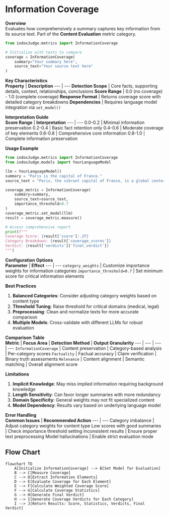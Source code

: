 # Information Coverage

**Overview**  
Evaluates how comprehensively a summary captures key information from its source text. Part of the **Content Evaluation** metric category.

```python
from indoxJudge.metrics import InformationCoverage

# Initialize with texts to compare
coverage = InformationCoverage(
    summary="Your summary here",
    source_text="Your source text here"
)
```

**Key Characteristics**  
**Property** | **Description**
--- | ---
**Detection Scope** | Core facts, supporting details, context, relationships, conclusions
**Score Range** | 0.0 (no coverage) - 1.0 (complete coverage)
**Response Format** | Returns coverage score with detailed category breakdowns
**Dependencies** | Requires language model integration via `set_model()`

**Interpretation Guide**  
**Score Range** | **Interpretation**
--- | ---
0.0-0.2 | Minimal information preservation
0.2-0.4 | Basic fact retention only
0.4-0.6 | Moderate coverage of key elements
0.6-0.8 | Comprehensive core information
0.8-1.0 | Complete information preservation

**Usage Example**

```python
from indoxJudge.metrics import InformationCoverage
from indoxJudge.models import YourLanguageModel

llm = YourLanguageModel()
summary = "Paris is the capital of France."
source_text = "Paris, the vibrant capital of France, is a global center of art, fashion, and culture."

coverage_metric = InformationCoverage(
    summary=summary,
    source_text=source_text,
    importance_threshold=0.7
)
coverage_metric.set_model(llm)
result = coverage_metric.measure()

# Access comprehensive report
print(f"""
Coverage Score: {result['score']:.2f}
Category Breakdown: {result['coverage_scores']}
Verdict: {result['verdicts']['final_verdict']}
""")
```

**Configuration Options**  
**Parameter** | **Effect**
--- | ---
`category_weights` | Customize importance weights for information categories
`importance_threshold=0.7` | Set minimum score for critical information elements

**Best Practices**

1. **Balanced Categories**: Consider adjusting category weights based on content type
2. **Threshold Tuning**: Raise threshold for critical domains (medical, legal)
3. **Preprocessing**: Clean and normalize texts for more accurate comparison
4. **Multiple Models**: Cross-validate with different LLMs for robust evaluation

**Comparison Table**  
**Metric** | **Focus Area** | **Detection Method** | **Output Granularity**
--- | --- | --- | ---
`InformationCoverage` | Content preservation | Category-based analysis | Per-category scores
`Factuality` | Factual accuracy | Claim verification | Binary truth assessments
`Relevance` | Content alignment | Semantic matching | Overall alignment score

**Limitations**

1. **Implicit Knowledge**: May miss implied information requiring background knowledge
2. **Length Sensitivity**: Can favor longer summaries with more redundancy
3. **Domain Specificity**: General weights may not fit specialized content
4. **Model Dependency**: Results vary based on underlying language model

**Error Handling**  
**Common Issues** | **Recommended Action**
--- | ---
Category imbalance | Adjust category weights for content type
Low scores with good summaries | Check importance threshold setting
Inconsistent results | Ensure proper text preprocessing
Model hallucinations | Enable strict evaluation mode

## Flow Chart

```mermaid
flowchart TD
    A[Initialize InformationCoverage] --> B[Set Model for Evaluation]
    B --> C[Measure Coverage]
    C --> D[Extract Information Elements]
    D --> E[Evaluate Coverage for Each Element]
    E --> F[Calculate Weighted Coverage Score]
    F --> G[Calculate Coverage Statistics]
    G --> H[Generate Final Verdict]
    H --> I[Generate Coverage Verdicts for Each Category]
    I --> J[Return Results: Score, Statistics, Verdicts, Final Verdict]
```
